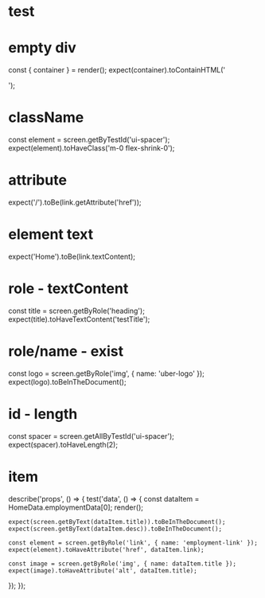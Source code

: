 # test

# empty div

const { container } = render(<Spacer length={3} index={2} />);
expect(container).toContainHTML('<div />');

# className

const element = screen.getByTestId('ui-spacer');
expect(element).toHaveClass('m-0 flex-shrink-0');

# attribute

expect('/').toBe(link.getAttribute('href'));

# element text

expect('Home').toBe(link.textContent);

# role - textContent

const title = screen.getByRole('heading');
expect(title).toHaveTextContent('testTitle');

# role/name - exist

const logo = screen.getByRole('img', { name: 'uber-logo' });
expect(logo).toBeInTheDocument();

# id - length

const spacer = screen.getAllByTestId('ui-spacer');
expect(spacer).toHaveLength(2);

# item 
describe('props', () => {
  test('data', () => {
    const dataItem = HomeData.employmentData[0];
    render(<EmploymentList data={[HomeData.employmentData[0]]} />);

    expect(screen.getByText(dataItem.title)).toBeInTheDocument();
    expect(screen.getByText(dataItem.desc)).toBeInTheDocument();

    const element = screen.getByRole('link', { name: 'employment-link' });
    expect(element).toHaveAttribute('href', dataItem.link);

    const image = screen.getByRole('img', { name: dataItem.title });
    expect(image).toHaveAttribute('alt', dataItem.title);
  });
});

